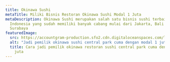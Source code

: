 ```yaml
---
title: Okinawa Sushi
metaTitle: Miliki Bisnis Restoran Okinawa Sushi Modal 1 Juta
metaDescription: Okinawa Sushi merupakan salah satu bisnis sushi terbaik di
  Indonesia yang sudah memiliki banyak cabang mulai dari Jakarta, Bali dan
  Surabaya
featuredImage:
  src: https://accountgram-production.sfo2.cdn.digitaloceanspaces.com/landx_ghost/2021/12/jadi-pemilik-okinawa-sushi-modal-1-juta-.jpg
  alt: "Jadi pemilik okinawa sushi central park cuma dengan modal 1 juta "
  title: Cara jadi pemilik okinawa restoran sushi central park cuma dengan modal 1
    juta
---
```

